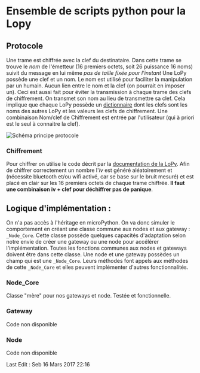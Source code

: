 # Ensemble de scripts python pour la Lopy

## Protocole

Une trame est chiffrée avec la clef du destinataire.
Dans cette trame se trouve le *nom* de l'émetteur (16 premiers octets, soit 26 puissance 16 noms)
suivit du message en lui même *pas de taille fixée pour l'instant*
Une LoPy possède une clef et un nom. Le nom est utilisé pour faciliter la manipulation par
un humain. Aucun lien entre le nom et la clef (on pourrait en imposer un).
Ceci est aussi fait pour éviter la transmission à chaque trame des clefs de chiffrement. On transmet son nom au lieu de transmettre sa clef. 
Cela implique que chaque LoPy possède un [dictionnaire](https://openclassrooms.com/courses/apprenez-a-programmer-en-python/les-dictionnaires-2)
dont les clefs sont les noms des autres LoPy et les valeurs les clefs de chiffrement.
Une combinaison Nom/clef de Chiffrement est entrée par l'utilisateur (qui à priori est le seul à connaitre la clef).

![Schéma principe protocole](https://github.com/SRimbaud/Passerelle_LoPy/blob/master/scripts/Sch%C3%A9ma_trame.jpg)

### Chiffrement

Pour chiffrer on utilise le code décrit par la [documentation de la LoPy](https://docs.pycom.io/pycom_esp32/library/ucrypto.AES.html ).
Afin de chiffrer correctement un nombre l'*iv* est généré aléatoirement et (nécessite bluetooth et/ou wifi activé, car se base sur le bruit mesuré)
et est placé en clair sur les 16 premiers octets de chaque trame chiffrée. **Il faut une combinaison iv + clef pour déchiffrer pas de panique**.


## Logique d'implémentation :

On n'a pas accès à l'héritage en microPython. On va donc simuler le comportement en créant une classe commune
aux nodes et aux gateway : `_Node_Core`. Cette classe possède quelques capacités d'adaptation selon notre envie de
créer une gateway ou une node pour accélérer l'implémentation. Toutes les fonctions communes aux nodes et gateways
doivent être dans cette classe.
Une node et une gateway possèdes un champ qui est une `_Node_Core`. Leurs méthodes font appels aux méthodes de cette
`_Node_Core` et elles peuvent implémenter d'autres fonctionnalités.

### Node\_Core

Classe "mère" pour nos gateways et node. Testée et fonctionnelle.

### Gateway

Code non disponible


### Node

Code non disponible




Last Edit : Seb 16 Mars 2017 22:16
